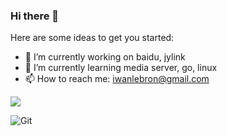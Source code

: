 ### Hi there 👋

Here are some ideas to get you started:

- 🔭 I’m currently working on baidu, jylink
- 🌱 I’m currently learning media server, go, linux
- 📫 How to reach me: iwanlebron@gmail.com

![](https://github-readme-stats.vercel.app/api?username=ivvanlebron)

![Git](https://img.shields.io/badge/-Git-F05032?style=flat-square&logo=git&logoColor=white)

